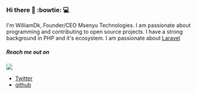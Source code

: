 ### Hi there :rocket: :bowtie: :computer:

I'm WilliamDk, Founder/CEO Msenyu Technologies. I am passionate about programming and contributing to open source projects. I have a strong background in PHP and it's ecosystem. I am passionate about [Laravel](https://www.laravel.com)

##### Reach me out on 
<p><img src="https://img.shields.io/github/forks/williamug/williamug?style=social"></p>

* [Twitter](https://www.twitter.com/WilliamAsaba)
* [github](https//www.github.com/williamug)

